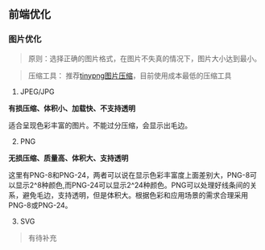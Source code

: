 ## 前端优化

### 图片优化

> 原则：选择正确的图片格式，在图片不失真的情况下，图片大小达到最小。

> 压缩工具： 推荐[tinypng图片压缩](https://tinypng.com/)，目前使用成本最低的压缩工具

1. JPEG/JPG

**有损压缩、体积小、加载快、不支持透明**

适合呈现色彩丰富的图片。不能过分压缩，会显示出毛边。

2. PNG

**无损压缩、质量高、体积大、支持透明**

这里有PNG-8和PNG-24，两者可以说在显示色彩丰富度上面差别大，PNG-8可以显示2^8种颜色,而PNG-24可以显示2^24种颜色。PNG可以处理好线条间的关系，避免毛边，支持透明，但是体积大。根据色彩和应用场景的需求合理采用PNG-8或PNG-24。

3. SVG


> 有待补充